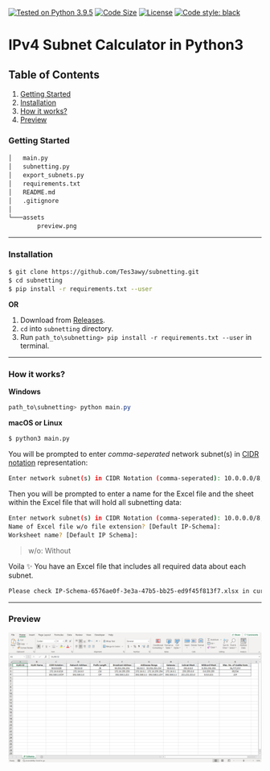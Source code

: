 [![Tested on Python 3.9.5](https://img.shields.io/badge/Tested%20-Python%203.9.5-blue.svg?logo=python)](https://www.python.org/downloads)
[![Code Size](https://img.shields.io/github/languages/code-size/Tes3awy/subnetting?color=green)](https://github.com/Tes3awy/subnetting)
[![License](https://img.shields.io/github/license/Tes3awy/subnetting)](https://github.com/Tes3awy/subnetting)
[![Code style: black](https://img.shields.io/badge/code%20style-black-000000.svg)](https://github.com/psf/black)

# IPv4 Subnet Calculator in Python3

## Table of Contents

1. [Getting Started](#getting-started)
2. [Installation](#installation)
3. [How it works?](#how-it-works)
4. [Preview](#preview)

### Getting Started

```bash
│   main.py
│   subnetting.py
│   export_subnets.py
│   requirements.txt
│   README.md
│   .gitignore
│
└───assets
        preview.png
```

---

### Installation

```bash
$ git clone https://github.com/Tes3awy/subnetting.git
$ cd subnetting
$ pip install -r requirements.txt --user
```

**OR**

1. Download from [Releases]().
2. `cd` into `subnetting` directory.
3. Run `path_to\subnetting> pip install -r requirements.txt --user` in terminal.

---

### How it works?

**Windows**

```powershell
path_to\subnetting> python main.py
```

**macOS or Linux**

```bash
$ python3 main.py
```

You will be prompted to enter _comma-seperated_ network subnet(s) in [CIDR notation](https://en.wikipedia.org/wiki/Classless_Inter-Domain_Routing#CIDR_notation) representation:

```bash
Enter network subnet(s) in CIDR Notation (comma-seperated): 10.0.0.0/8, 172.16.0.0/16, 192.168.1.0/24
```

Then you will be prompted to enter a name for the Excel file and the sheet within the Excel file that will hold all subnetting data:

```bash
Enter network subnet(s) in CIDR Notation (comma-seperated): 10.0.0.0/8, 172.16.0.0/16, 192.168.1.0/24
Name of Excel file w/o file extension? [Default IP-Schema]:
Worksheet name? [Default IP Schema]:
```

> w/o: Without

Voila :sparkles: You have an Excel file that includes all required data about each subnet.

```bash
Please check IP-Schema-6576ae0f-3e3a-47b5-bb25-ed9f45f813f7.xlsx in current working directory.
```

---

### Preview

![Preview](assets/preview.png)
